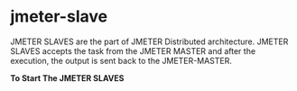 # jmeter-slave
JMETER SLAVES are the part of JMETER Distributed architecture. JMETER SLAVES accepts the task from the JMETER MASTER and after the execution, the output is sent back to the JMETER-MASTER. 

<b> To Start The JMETER SLAVES <b>

